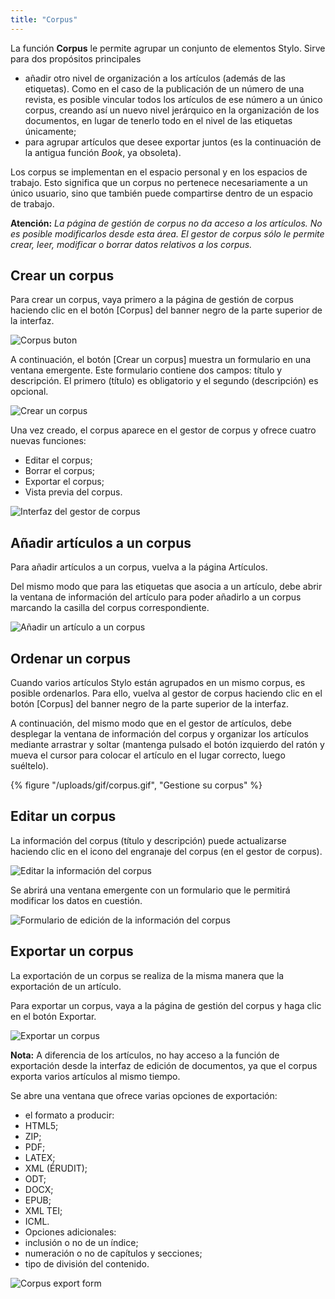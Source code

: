 ```yaml
---
title: "Corpus"
---
```


La función **Corpus** le permite agrupar un conjunto de elementos Stylo.
Sirve para dos propósitos principales

- añadir otro nivel de organización a los artículos (además de las etiquetas). Como en el caso de la publicación de un número de una revista, es posible vincular todos los artículos de ese número a un único corpus, creando así un nuevo nivel jerárquico en la organización de los documentos, en lugar de tenerlo todo en el nivel de las etiquetas únicamente;
- para agrupar artículos que desee exportar juntos (es la continuación de la antigua función _Book_, ya obsoleta).

Los corpus se implementan en el espacio personal y en los espacios de trabajo.
Esto significa que un corpus no pertenece necesariamente a un único usuario, sino que también puede compartirse dentro de un espacio de trabajo.

**Atención:** *La página de gestión de corpus no da acceso a los artículos. No es posible modificarlos desde esta área. El gestor de corpus sólo le permite crear, leer, modificar o borrar datos relativos a los corpus.*

## Crear un corpus

Para crear un corpus, vaya primero a la página de gestión de corpus haciendo clic en el botón \[Corpus\] del banner negro de la parte superior de la interfaz.

![Corpus buton](/uploads/images/refonte_doc/Corpus.png)

A continuación, el botón [Crear un corpus] muestra un formulario en una ventana emergente.
Este formulario contiene dos campos: título y descripción.
El primero (título) es obligatorio y el segundo (descripción) es opcional.

![Crear un corpus](/uploads/images/refonte_doc/ES/CreerCorpus2_ES.png)

Una vez creado, el corpus aparece en el gestor de corpus y ofrece cuatro nuevas funciones:

- Editar el corpus;
- Borrar el corpus;
- Exportar el corpus;
- Vista previa del corpus.

![Interfaz del gestor de corpus](/uploads/images/refonte_doc/ES/EspaceCorpus_ES.png)

## Añadir artículos a un corpus

Para añadir artículos a un corpus, vuelva a la página Artículos.

Del mismo modo que para las etiquetas que asocia a un artículo, debe abrir la ventana de información del artículo para poder añadirlo a un corpus marcando la casilla del corpus correspondiente.

![Añadir un artículo a un corpus](/uploads/images/refonte_doc/ES/AjoutCorpus_ES.png)

## Ordenar un corpus

Cuando varios artículos Stylo están agrupados en un mismo corpus, es posible ordenarlos.
Para ello, vuelva al gestor de corpus haciendo clic en el botón \[Corpus\] del banner negro de la parte superior de la interfaz.

A continuación, del mismo modo que en el gestor de artículos, debe desplegar la ventana de información del corpus y organizar los artículos mediante arrastrar y soltar (mantenga pulsado el botón izquierdo del ratón y mueva el cursor para colocar el artículo en el lugar correcto, luego suéltelo).

{% figure "/uploads/gif/corpus.gif", "Gestione su corpus" %}

## Editar un corpus

La información del corpus (título y descripción) puede actualizarse haciendo clic en el icono del engranaje del corpus (en el gestor de corpus).

![Editar la información del corpus](/upl/uploads/images/refonte_doc/EditCorpus.png)

Se abrirá una ventana emergente con un formulario que le permitirá modificar los datos en cuestión.

![Formulario de edición de la información del corpus](/uploads/images/refonte_doc/ES/ModifCorpus_ES.png)

## Exportar un corpus

La exportación de un corpus se realiza de la misma manera que la exportación de un artículo.

Para exportar un corpus, vaya a la página de gestión del corpus y haga clic en el botón Exportar.

![Exportar un corpus](/uploads/images/refonte_doc/ES/ExportCorpus_ES.png)

**Nota:** A diferencia de los artículos, no hay acceso a la función de exportación desde la interfaz de edición de documentos, ya que el corpus exporta varios artículos al mismo tiempo.

Se abre una ventana que ofrece varias opciones de exportación:

- el formato a producir:
 - HTML5;
 - ZIP;
 - PDF;
 - LATEX;
 - XML (ÉRUDIT);
 - ODT;
 - DOCX;
 - EPUB;
 - XML TEI;
 - ICML.
- Opciones adicionales:
 - inclusión o no de un índice;
 - numeración o no de capítulos y secciones;
 - tipo de división del contenido.

![Corpus export form](/uploads/images/corpus-formulaire-export.png)

